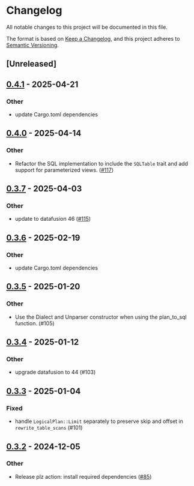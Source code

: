 # Changelog

All notable changes to this project will be documented in this file.

The format is based on [Keep a Changelog](https://keepachangelog.com/en/1.0.0/),
and this project adheres to [Semantic Versioning](https://semver.org/spec/v2.0.0.html).

## [Unreleased]

## [0.4.1](https://github.com/datafusion-contrib/datafusion-federation/compare/v0.4.0...v0.4.1) - 2025-04-21

### Other

- update Cargo.toml dependencies

## [0.4.0](https://github.com/datafusion-contrib/datafusion-federation/compare/v0.3.7...v0.4.0) - 2025-04-14

### Other

- Refactor the SQL implementation to include the `SQLTable` trait and add support for parameterized views. ([#117](https://github.com/datafusion-contrib/datafusion-federation/pull/117))

## [0.3.7](https://github.com/datafusion-contrib/datafusion-federation/compare/v0.3.6...v0.3.7) - 2025-04-03

### Other

- update to datafusion 46 ([#115](https://github.com/datafusion-contrib/datafusion-federation/pull/115))

## [0.3.6](https://github.com/datafusion-contrib/datafusion-federation/compare/v0.3.5...v0.3.6) - 2025-02-19

### Other

- update Cargo.toml dependencies

## [0.3.5](https://github.com/datafusion-contrib/datafusion-federation/compare/datafusion-federation-v0.3.4...datafusion-federation-v0.3.5) - 2025-01-20

### Other

- Use the Dialect and Unparser constructor when using the plan_to_sql function. (#105)

## [0.3.4](https://github.com/datafusion-contrib/datafusion-federation/compare/datafusion-federation-v0.3.3...datafusion-federation-v0.3.4) - 2025-01-12

### Other

- upgrade datafusion to 44 (#103)

## [0.3.3](https://github.com/datafusion-contrib/datafusion-federation/compare/datafusion-federation-v0.3.2...datafusion-federation-v0.3.3) - 2025-01-04

### Fixed

- handle `LogicalPlan::Limit` separately to preserve skip and offset in `rewrite_table_scans` (#101)

## [0.3.2](https://github.com/datafusion-contrib/datafusion-federation/compare/datafusion-federation-v0.3.1...datafusion-federation-v0.3.2) - 2024-12-05

### Other

- Release plz action: install required dependencies ([#85](https://github.com/datafusion-contrib/datafusion-federation/pull/85))
